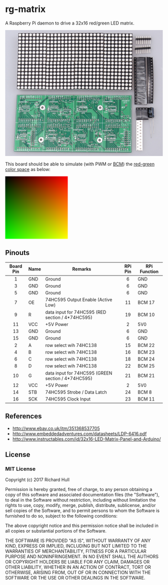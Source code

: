 # rg-matrix
A Raspberry Pi daemon to drive a 32x16 red/green LED matrix.

![Image of LED Matrix](images/s-l1600.jpg)

This board should be able to simulate (with PWM or [BCM](http://www.batsocks.co.uk/readme/art_bcm_1.htm)) the
[red-green color space](https://en.wikipedia.org/wiki/RG_color_space) as below:

![Red-Green color space](images/200px-Redgreen.png)

## Pinouts

| Board Pin | Name | Remarks                                            | RPi Pin | RPi Function |
|:---------:|------|----------------------------------------------------|:-------:|--------------|
| 1         | GND  | Ground                                             | 6       | GND          |
| 3         | GND  | Ground                                             | 6       | GND          |
| 5         | GND  | Ground                                             | 6       | GND          |
| 7         | OE   | 74HC595 Output Enable (Active Low)                 | 11      | BCM 17       |
| 9         | R    | data input for 74HC595 (RED section / 4*74HC595)   | 19      | BCM 10       |
| 11        | VCC  | +5V Power                                          | 2       | 5V0          |
| 13        | GND  | Ground                                             | 6       | GND          |
| 15        | GND  | Ground                                             | 6       | GND          |
| 2         | A    | row select wih 74HC138                             | 15      | BCM 22       |
| 4         | B    | row select wih 74HC138                             | 16      | BCM 23       |
| 6         | C    | row select wih 74HC138                             | 18      | BCM 24       |
| 8         | D    | row select wih 74HC138                             | 22      | BCM 25       |
| 10        | G    | data input for 74HC595 (GREEN section / 4*74HC595) | 21      | BCM 21       |
| 12        | VCC  | +5V Power                                          | 2       | 5V0          |
| 14        | STB  | 74HC595 Strobe / Data Latch                        | 24      | BCM 8        |
| 16        | SCK  | 74HC595 Clock Input                                | 23      | BCM 11       |

## References

* http://www.ebay.co.uk/itm/351368537705
* http://www.embeddedadventures.com/datasheets/LDP-6416.pdf
* http://www.instructables.com/id/32x16-LED-Matrix-Panel-and-Arduino/

## License

### MIT License

Copyright (c) 2017 Richard Hull

Permission is hereby granted, free of charge, to any person obtaining a copy
of this software and associated documentation files (the "Software"), to deal
in the Software without restriction, including without limitation the rights
to use, copy, modify, merge, publish, distribute, sublicense, and/or sell
copies of the Software, and to permit persons to whom the Software is
furnished to do so, subject to the following conditions:

The above copyright notice and this permission notice shall be included in all
copies or substantial portions of the Software.

THE SOFTWARE IS PROVIDED "AS IS", WITHOUT WARRANTY OF ANY KIND, EXPRESS OR
IMPLIED, INCLUDING BUT NOT LIMITED TO THE WARRANTIES OF MERCHANTABILITY,
FITNESS FOR A PARTICULAR PURPOSE AND NONINFRINGEMENT. IN NO EVENT SHALL THE
AUTHORS OR COPYRIGHT HOLDERS BE LIABLE FOR ANY CLAIM, DAMAGES OR OTHER
LIABILITY, WHETHER IN AN ACTION OF CONTRACT, TORT OR OTHERWISE, ARISING FROM,
OUT OF OR IN CONNECTION WITH THE SOFTWARE OR THE USE OR OTHER DEALINGS IN THE
SOFTWARE.
